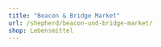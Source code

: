 ```yaml
---
title: "Beacon & Bridge Market"
url: /shepherd/beacon-und-bridge-market/
shop: Lebensmittel
---
```

